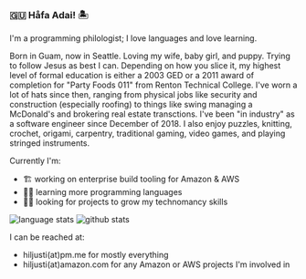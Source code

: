 ### 🇬🇺 Håfa Adai! 🏝

I'm a programming philologist; I love languages and love learning.

Born in Guam, now in Seattle. Loving my wife, baby girl, and puppy. Trying to
follow Jesus as best I can. Depending on how you slice it, my highest level of
formal education is either a 2003 GED or a 2011 award of completion for "Party
Foods 011" from Renton Technical College. I've worn a lot of hats since then,
ranging from physical jobs like security and construction (especially roofing)
to things like swing managing a McDonald's and brokering real estate
transctions. I've been "in industry" as a software engineer since December of
2018. I also enjoy puzzles, knitting, crochet, origami, carpentry, traditional
gaming, video games, and playing stringed instruments.

Currently I'm:

- 🏗 working on enterprise build tooling for Amazon & AWS
- 👨‍💻 learning more programming languages
- 🧙‍♂️ looking for projects to grow my technomancy skills


![language stats](https://github-readme-stats.vercel.app/api/top-langs/?username=hiljusti&langs_count=50&layout=compact&theme=gruvbox&show_icons=true)
![github stats](https://github-readme-stats.vercel.app/api?username=hiljusti&theme=gruvbox&show_icons=true)

<!--
**hiljusti/hiljusti** is a ✨ _special_ ✨ repository because its `README.md`
(this file) appears on your GitHub profile.

Here are some ideas to get you started:

- 🔭 I’m currently working on ...
- 🌱 I’m currently learning ...
- 👯 I’m looking to collaborate on ...
- 🤔 I’m looking for help with ...
- 💬 Ask me about ...
- 📫 How to reach me: ...
- 😄 Pronouns: ...
- ⚡ Fun fact: ...
-->

I can be reached at:

- hiljusti(at)pm.me for mostly everything
- hiljusti(at)amazon.com for any Amazon or AWS projects I'm involved in

